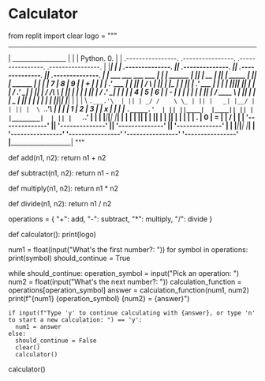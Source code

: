 # Calculator
from replit import clear
logo = """
 _____________________
|  _________________  |
| | Python.      0. | |  .----------------.  .----------------.  .----------------.  .----------------. 
| |_________________| | | .--------------. || .--------------. || .--------------. || .--------------. |
|  ___ ___ ___   ___  | | |     ______   | || |      __      | || |   _____      | || |     ______   | |
| | 7 | 8 | 9 | | + | | | |   .' ___  |  | || |     /  \     | || |  |_   _|     | || |   .' ___  |  | |
| |___|___|___| |___| | | |  / .'   \_|  | || |    / /\ \    | || |    | |       | || |  / .'   \_|  | |
| | 4 | 5 | 6 | | - | | | |  | |         | || |   / ____ \   | || |    | |   _   | || |  | |         | |
| |___|___|___| |___| | | |  \ `.___.'\  | || | _/ /    \ \_ | || |   _| |__/ |  | || |  \ `.___.'\  | |
| | 1 | 2 | 3 | | x | | | |   `._____.'  | || ||____|  |____|| || |  |________|  | || |   `._____.'  | |
| |___|___|___| |___| | | |              | || |              | || |              | || |              | |
| | . | 0 | = | | / | | | '--------------' || '--------------' || '--------------' || '--------------' |
| |___|___|___| |___| |  '----------------'  '----------------'  '----------------'  '----------------' 
|_____________________|
"""


def add(n1, n2):
  return n1 + n2

def subtract(n1, n2):
  return n1 - n2

def multiply(n1, n2):
  return n1 * n2

def divide(n1, n2):
  return n1 / n2

operations = {
  "+": add,
  "-": subtract,
  "*": multiply,
  "/": divide
}

def calculator():
  print(logo)

  num1 = float(input("What's the first number?: "))
  for symbol in operations:
    print(symbol)
  should_continue = True
 
  while should_continue:
    operation_symbol = input("Pick an operation: ")
    num2 = float(input("What's the next number?: "))
    calculation_function = operations[operation_symbol]
    answer = calculation_function(num1, num2)
    print(f"{num1} {operation_symbol} {num2} = {answer}")

    if input(f"Type 'y' to continue calculating with {answer}, or type 'n' to start a new calculation: ") == 'y':
      num1 = answer
    else:
      should_continue = False
      clear()
      calculator()

calculator()
